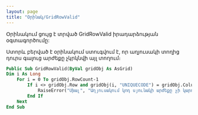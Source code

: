 ```yaml
---
layout: page
title: "Օրինակ/GridRowValid"
---
```


Օրինակում ցույց է տրված GridRowValid իրադարձության օգտագործումը:

Ստորև բերված է օրինակում ստուգվում է, որ աղյուսակի տողից դուրս գալուց արժեքը չկրկնվի այլ տողում։

``` vb
Public Sub GridRowValid(ByVal gridObj As AsGrid)
Dim i As Long
    For i = 0 To gridObj.RowCount-1
        If i <> gridObj.Row and gridObj(i, "UNIQUECODE") = gridObj.ColumnValue("UNIQUECODE") Then
            RaiseError("Սխալ", "Աղյուսակում կոդ սյունակի արժեքը չի կարող կրկնվել։", "Error", "Code value cannot repeat in the table.")
        End If
    Next
End Sub 
```


